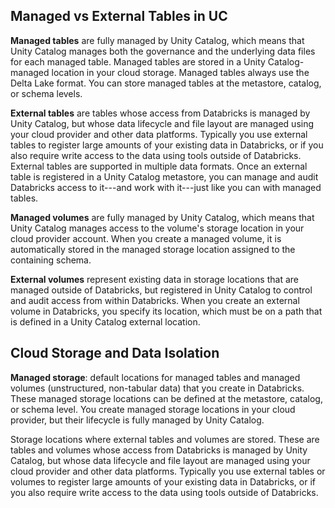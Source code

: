 ## Managed vs External Tables in UC

**Managed tables** are fully managed by Unity Catalog, which means that Unity Catalog manages both the governance and the underlying data files for each managed table. Managed tables are stored in a Unity Catalog-managed location in your cloud storage. Managed tables always use the Delta Lake format. You can store managed tables at the metastore, catalog, or schema levels.

**External tables** are tables whose access from Databricks is managed by Unity Catalog, but whose data lifecycle and file layout are managed using your cloud provider and other data platforms. Typically you use external tables to register large amounts of your existing data in Databricks, or if you also require write access to the data using tools outside of Databricks. External tables are supported in multiple data formats. Once an external table is registered in a Unity Catalog metastore, you can manage and audit Databricks access to it---and work with it---just like you can with managed tables.

**Managed volumes** are fully managed by Unity Catalog, which means that Unity Catalog manages access to the volume's storage location in your cloud provider account. When you create a managed volume, it is automatically stored in the managed storage location assigned to the containing schema.

**External volumes** represent existing data in storage locations that are managed outside of Databricks, but registered in Unity Catalog to control and audit access from within Databricks. When you create an external volume in Databricks, you specify its location, which must be on a path that is defined in a Unity Catalog external location.

## Cloud Storage and Data Isolation

**Managed storage**: default locations for managed tables and managed volumes (unstructured, non-tabular data) that you create in Databricks. These managed storage locations can be defined at the metastore, catalog, or schema level. You create managed storage locations in your cloud provider, but their lifecycle is fully managed by Unity Catalog.

Storage locations where external tables and volumes are stored. These are tables and volumes whose access from Databricks is managed by Unity Catalog, but whose data lifecycle and file layout are managed using your cloud provider and other data platforms. Typically you use external tables or volumes to register large amounts of your existing data in Databricks, or if you also require write access to the data using tools outside of Databricks.

